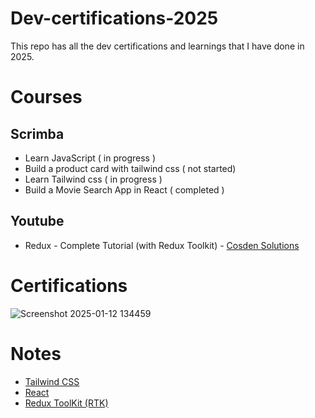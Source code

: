 # Dev-certifications-2025

This repo has all the dev certifications and learnings that I have done in 2025.

# Courses

## Scrimba

- Learn JavaScript ( in progress )
- Build a product card with tailwind css ( not started)
- Learn Tailwind css ( in progress )
- Build a Movie Search App in React ( completed )

## Youtube

- Redux - Complete Tutorial (with Redux Toolkit) - [Cosden Solutions](https://www.youtube.com/@cosdensolutions)

# Certifications

![Screenshot 2025-01-12 134459](https://github.com/user-attachments/assets/accd5ac7-0a8c-4cec-a4ae-0cfeaecdc278)

# Notes

- [Tailwind CSS](https://github.com/theRedeemer997/Dev-certifications-2025/blob/main/Scrimba/Learn%20Tailwind%20CSS/notes.md)
- [React](https://github.com/theRedeemer997/Dev-certifications-2025/blob/main/Scrimba/React/notes.md)
- [Redux ToolKit (RTK)](https://github.com/theRedeemer997/Dev-certifications-2025/blob/main/Youtube/Redux%20Toolkit/notes.md)
